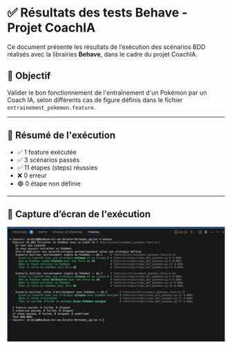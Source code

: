# ✅ Résultats des tests Behave - Projet CoachIA

Ce document présente les résultats de l’exécution des scénarios BDD réalisés avec la librairies **Behave**, dans le cadre du projet CoachIA.

## 🎯 Objectif

Valider le bon fonctionnement de l'entraînement d'un Pokémon par un Coach IA, selon différents cas de figure définis dans le fichier `entrainement_pokemon.feature`.

---

## 🧪 Résumé de l'exécution

- ✅ 1 feature exécutée  
- ✅ 3 scénarios passés  
- ✅ 11 étapes (steps) réussies  
- ❌ 0 erreur  
- 🟢 0 étape non définie  

---

## 📸 Capture d’écran de l'exécution

![Résultat Behave](images/img1.png)
